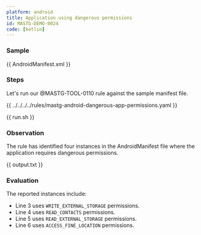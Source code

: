 ```yaml
---
platform: android
title: Application using dangerous permissions
id: MASTG-DEMO-0024
code: [kotlin]
---
```


### Sample

{{ AndroidManifest.xml }}

### Steps

Let's run our @MASTG-TOOL-0110 rule against the sample manifest file.

{{ ../../../../rules/mastg-android-dangerous-app-permissions.yaml }}

{{ run.sh }}

### Observation

The rule has identified four instances in the AndroidManifest file where the application requires dangerous permissions.

{{ output.txt }}

### Evaluation

The reported instances include:

- Line 3 uses `WRITE_EXTERNAL_STORAGE` permissions.
- Line 4 uses `READ_CONTACTS` permissions.
- Line 5 uses `READ_EXTERNAL_STORAGE` permissions.
- Line 6 uses `ACCESS_FINE_LOCATION` permissions.
